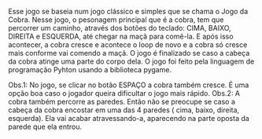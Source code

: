 Esse jogo se baseia num jogo clássico e simples que se chama o Jogo da Cobra. Nesse jogo, o pesonagem principal que é a cobra, 
tem que percorrer um caminho, através dos botões do teclado: CIMA, BAIXO, DIREITA e ESQUERDA, até chegar na maçã para comê-la. E após isso
acontecer, a cobra cresce e acontece o loop de novo e a cobra só cresce mais conforme vai comendo a maçã. O jogo é finalizado se caso a 
cabeça da cobra atinge uma parte do corpo dela. O jogo foi feito pela linguagem de programação Pyhton usando a biblioteca pygame.

Obs.1: No jogo, se clicar no botão ESPAÇO a cobra também cresce. É uma  opção boa caso o jogador queira dificultar o jogo mais rápido.
Obs.2: A cobra também percorre as paredes. Então não se preocupe se caso a cabeça da cobra encostar em uma das 4 paredes ( cima, baixo, direita, esquerda). Ela vai acabar atravessando-a, aparecendo na parte oposta da parede que ela entrou. 
